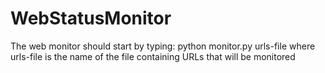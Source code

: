 # WebStatusMonitor
The web monitor should start by typing:
python monitor.py urls-file
where urls-file is the name of the file containing URLs that will be monitored
